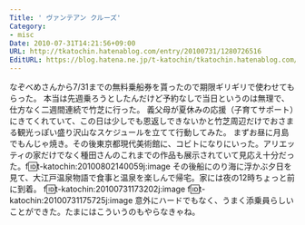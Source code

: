 ```yaml
---
Title: ' ヴァンテアン クルーズ'
Category:
- misc
Date: 2010-07-31T14:21:56+09:00
URL: http://tkatochin.hatenablog.com/entry/20100731/1280726516
EditURL: https://blog.hatena.ne.jp/t-katochin/tkatochin.hatenablog.com/atom/entry/6653586347154753537
---
```


なぞべめさんから7/31までの無料乗船券を貰ったので期限ギリギリで使わせてもらった。
本当は先週乗ろうとしたんだけど予約なしで当日というのは無理で、仕方なく二週間連続で竹芝に行った。
義父母が夏休みの応援（子育てサポート）にきてくれていて、この日は少しでも恩返しできないかと竹芝周辺だけでおさまる観光っぽい盛り沢山なスケジュールを立てて行動してみた。
まずお昼に月島でもんじゃ焼き。その後東京都現代美術館に、コビトになりにいった。アリエッティの家だけでなく種田さんのこれまでの作品も展示されていて見応え十分だった。f:id:t-katochin:20100802140059j:image
その後船にのり海に浮かぶ夕日を見て、大江戸温泉物語で食事と温泉を楽しんで帰宅。家には夜の12時ちょっと前に到着。
f:id:t-katochin:20100731173202j:image
f:id:t-katochin:20100731175725j:image
意外にハードでもなく、うまく添乗員らしいことができた。たまにはこういうのもやらなきゃね。
